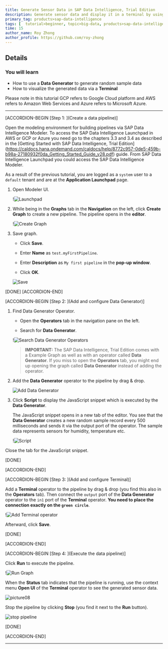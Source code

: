 ```yaml
---
title: Generate Sensor Data in SAP Data Intelligence, Trial Edition
description: Generate sensor data and display it in a terminal by using SAP Data Intelligence, Trial Edition.
primary_tag: products>sap-data-intelligence
tags: [  tutorial>beginner, topic>big-data, products>sap-data-intelligence ]
time: 15
author_name: Roy Zhong
author_profile: https://github.com/roy-zhong
---
```


## Details
### You will learn  
- How to use a **Data Generator** to generate random sample data
- How to visualize the generated data via a **Terminal**

Please note in this tutorial GCP refers to Google Cloud platform and AWS refers to Amazon Web Services and Azure refers to Microsoft Azure.

---

[ACCORDION-BEGIN [Step 1: ](Create a data pipeline)]

Open the modeling environment for building pipelines via SAP Data Intelligence Modeler. To access the SAP Data Intelligence Launchpad in AWS or GCP or Azure you need go to the chapters 3.3 and 3.4 as described in the [Getting Started with SAP Data Intelligence, Trial Edition] (https://caldocs.hana.ondemand.com/caldocs/help/8772c957-0de5-459b-b98a-27180932f0da_Getting_Started_Guide_v28.pdf) guide. From SAP Data Intelligence Launchpad you could access the SAP Data Intelligence Modeler.

As a result of the previous tutorial, you are logged as a `system` user to a `default` tenant and are at the **Application Launchpad** page.

1. Open Modeler UI.

    !![Launchpad](datahub-trial-v2-pipelines-part01-0.png)

2. While being in the **Graphs** tab in the **Navigation** on the left, click **Create Graph** to create a new pipeline. The pipeline opens in the **editor**.

    !![Create Graph](datahub-trial-v2-pipelines-part01-1.png)

3. Save graph.

    - Click **Save**.

    - Enter **Name** as `test.myFirstPipeline`.

    - Enter **Description** as `My first pipeline` in the **pop-up window**.

    - Click **OK**.

    ![Save](datahub-trial-v2-pipelines-part01-2.png)

[DONE]
[ACCORDION-END]

[ACCORDION-BEGIN [Step 2: ](Add and configure Data Generator)]

1. Find Data Generator Operator.

    - Open the **Operators** tab in the navigation pane on the left.

    - Search for **Data Generator**.

    !![Search Data Generator Operators](datahub-trial-v2-pipelines-part01-3.png)

    >**IMPORTANT:** The SAP Data Intelligence, Trial Edition comes with a Example Graph as well as with an operator called **Data Generator**. If you miss to open the **Operators** tab, you might end up opening the graph called **Data Generator** instead of adding the operator.

2. Add the **Data Generator** operator to the pipeline by drag & drop.

    ![Add Data Generator](datahub-trial-v2-pipelines-part01-4.png)

3. Click **Script** to display the JavaScript snippet which is executed by the **Data Generator**.

    The JavaScript snippet opens in a new tab of the editor. You see that the **Data Generator** creates a new random sample record every 500 milliseconds and sends it via the output port of the operator. The sample data represents sensors for humidity, temperature etc.

    !![Script](datahub-trial-v2-pipelines-part01-5.png)

Close the tab for the JavaScript snippet.

[DONE]

[ACCORDION-END]


[ACCORDION-BEGIN [Step 3: ](Add and configure Terminal)]

Add a **Terminal** operator to the pipeline by drag & drop (you find this also in the **Operators** tab). Then connect the `output` port of the **Data Generator** operator to the `in1` port of the **Terminal** operator. **You need to place the connection exactly on the `green circle`**.

!![Add Terminal operator](datahub-trial-v2-pipelines-part01-6.png)

Afterward, click **Save**.

[DONE]

[ACCORDION-END]

[ACCORDION-BEGIN [Step 4: ](Execute the data pipeline)]

Click **Run** to execute the pipeline.

!![Run Graph](datahub-trial-v2-pipelines-part01-7.png)

When the **Status** tab indicates that the pipeline is running, use the context menu **Open UI** of the **Terminal** operator to see the generated sensor data.

![picture08](datahub-trial-v2-pipelines-part01-8.png)

Stop the pipeline by clicking **Stop** (you find it next to the **Run** button).

![stop pipeline](stop-pipeline.png)

[DONE]

[ACCORDION-END]

---
